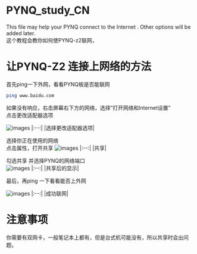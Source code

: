 # PYNQ_study_CN
This file may help your PYNQ connect to the Internet . Other options will be added later.  
这个教程会教你如何使PYNQ-z2联网，
# 让PYNQ-Z2 连接上网络的方法  
首先ping一下外网，看看PYNQ板是否能联网  
```sh
ping www.baidu.com
```
如果没有响应，右击屏幕右下方的网络，选择“打开网络和Internet设置”  
点击更改适配器选项  

![images](https://github.com/xy1802/PYNQ_study_CN/blob/master/open.png)
|:--:| 
|选择更改适配器选项|

选择你正在使用的网络  
点击属性，打开共享 
![images](https://github.com/xy1802/PYNQ_study_CN/blob/master/share.png)
|:--:| 
|共享|

勾选共享 并选择PYNQ的网络端口  
![images](https://github.com/xy1802/PYNQ_study_CN/blob/master/net.png)
|:--:| 
|共享后的显示|

最后，再ping 一下看看能否上外网 

![images](https://github.com/xy1802/PYNQ_study_CN/blob/master/success.png)
|:--:| 
|成功联网|

# 注意事项
你需要有双网卡，一般笔记本上都有，但是台式机可能没有，所以共享时会出问题。
